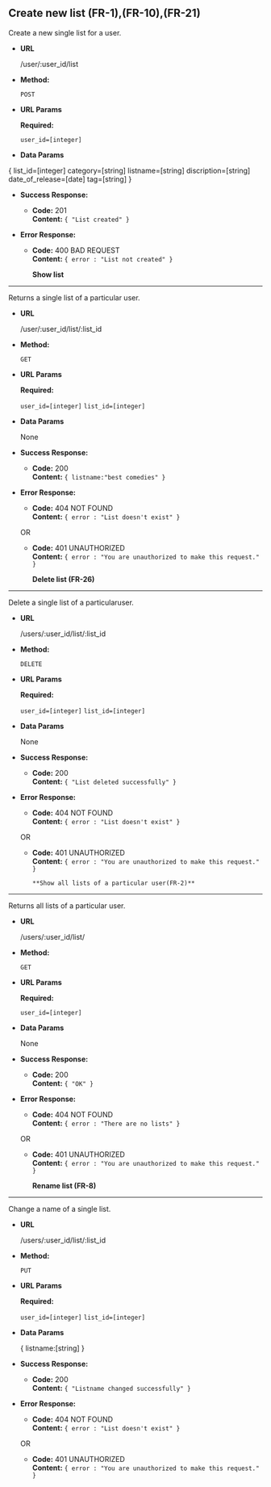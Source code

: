 **Create new list (FR-1),(FR-10),(FR-21)**
----
  Create a new single list for a user.

* **URL**

  /user/:user_id/list

* **Method:**

  `POST`
  
*  **URL Params**

   **Required:**
 
   `user_id=[integer]`

* **Data Params**

{
  list_id=[integer]
  category=[string]
  listname=[string]
  discription=[string]
  date_of_release=[date]
  tag=[string]
  }

* **Success Response:**

  * **Code:** 201 <br />
    **Content:** `{ "List created" }`
 
* **Error Response:**

  * **Code:** 400 BAD REQUEST <br />
    **Content:** `{ error : "List not created" }`
	
	
	
	
	
	
	**Show list**
----
 Returns a single list of a particular user.

* **URL**

  /user/:user_id/list/:list_id

* **Method:**

  `GET`
  
*  **URL Params**

   **Required:**
 
   `user_id=[integer]`
   `list_id=[integer]`

* **Data Params**

  None

* **Success Response:**

  * **Code:** 200 <br />
    **Content:** `{ listname:"best comedies" }`
 
* **Error Response:**

  * **Code:** 404 NOT FOUND <br />
    **Content:** `{ error : "List doesn't exist" }`

  OR

  * **Code:** 401 UNAUTHORIZED <br />
    **Content:** `{ error : "You are unauthorized to make this request." }`
	
	
	
	
	
	
	
	
	**Delete list (FR-26)**
----
  Delete a single list of a particularuser.

* **URL**

  /users/:user_id/list/:list_id

* **Method:**

  `DELETE`
  
*  **URL Params**

   **Required:**
 
   `user_id=[integer]`
   `list_id=[integer]`

* **Data Params**

  None

* **Success Response:**

  * **Code:** 200 <br />
    **Content:** `{ "List deleted successfully" }`
 
* **Error Response:**

  * **Code:** 404 NOT FOUND <br />
    **Content:** `{ error : "List doesn't exist" }`

  OR

  * **Code:** 401 UNAUTHORIZED <br />
    **Content:** `{ error : "You are unauthorized to make this request." }`
	
	
	
	
	
	
	
	
	
		**Show all lists of a particular user(FR-2)**
----
 Returns all lists of a particular user.

* **URL**

  /users/:user_id/list/

* **Method:**

  `GET`
  
*  **URL Params**

   **Required:**
 
   `user_id=[integer]`

* **Data Params**

  None

* **Success Response:**

  * **Code:** 200 <br />
    **Content:** `{ "OK" }`
 
* **Error Response:**

  * **Code:** 404 NOT FOUND <br />
    **Content:** `{ error : "There are no lists" }`

  OR

  * **Code:** 401 UNAUTHORIZED <br />
    **Content:** `{ error : "You are unauthorized to make this request." }`
	
	
	
	
	
	
	
	**Rename list (FR-8)**
----
  Change a name of a single list.

* **URL**

  /users/:user_id/list/:list_id

* **Method:**

  `PUT`
  
*  **URL Params**

   **Required:**
 
   `user_id=[integer]`
   `list_id=[integer]`

* **Data Params**

  {
   listname:[string]
  }
* **Success Response:**

  * **Code:** 200 <br />
    **Content:** `{ "Listname changed successfully" }`
 
* **Error Response:**

  * **Code:** 404 NOT FOUND <br />
    **Content:** `{ error : "List doesn't exist" }`

  OR

  * **Code:** 401 UNAUTHORIZED <br />
    **Content:** `{ error : "You are unauthorized to make this request." }`
	
	
	
	
	
	
	
	
	
	

	
	
	
	

	
	
	
	
	
	



	
	
	
	
